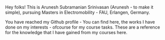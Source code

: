 Hey folks! This is Arunesh Subramanian Srinivasan (Arunesh - to make it simple), pursuing Masters in Electromobility - FAU, Erlangen, Germany. 

You have reached my Github profile - You can find here, the works I have done on my interests - ofcourse for my course tasks. These are a reference for the knowledge that
I have gained from my courses here.
